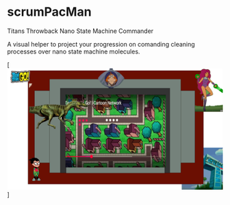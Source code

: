 # scrumPacMan

Titans Throwback Nano State Machine Commander

A visual helper to project your progression on comanding cleaning processes over nano state machine molecules.



[![blue states walkabout ... ](https://raw.githubusercontent.com/rgarro/scrumPacMan/main/preview.png)]
